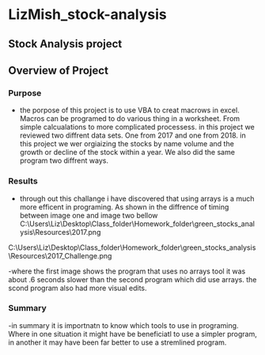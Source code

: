 # LizMish_stock-analysis
 ## Stock Analysis project

## Overview of Project 

### Purpose
- the porpose of this project is to use VBA to creat macrows in excel. Macros can be programed to do various thing in a worksheet. From simple calcualations to more complicated processess. in this project we reviewed two diffrent data sets. One from 2017 and one from 2018. in this project we wer orgiaizing the stocks by name volume and the growth or decline of the stock within a year. We also did the same program two diffrent ways. 

### Results
- through out this challange i have discovered that using arrays is a much more efficent in programing. As shown in the diffrence of timing between image one and image two bellow
C:\Users\Liz\Desktop\Class_folder\Homework_folder\green_stocks_analysis\Resources\2017.png

 C:\Users\Liz\Desktop\Class_folder\Homework_folder\green_stocks_analysis\Resources\2017_Challenge.png

-where the first image shows the program that uses no arrays tool it was about .6 seconds slower than the second program which did use arrays. the scond program also had more visual edits.

### Summary
-in summary it is importnatn to know which tools to use in programing. Where in one situation it might have be beneficiatl to use a simpler program, in another it may have been far better to use a stremlined program.